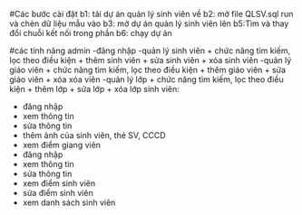 #Các bước cài đặt 
b1: tải dự án quản lý sinh viên về
b2: mở file QLSV.sql run  và chèn dữ liệu mẫu vào
b3: mở dự án quản lý sinh viên lên
b5:Tìm và thay đổi chuỗi kết nối trong phần <connectionStrings>
b6: chạy dự án

#các tính năng
admin
    -đăng nhập
    -quản lý sinh viên
      + chức năng tìm kiếm, lọc theo điều kiện
      + thêm sinh viên
      + sửa sinh viên
      + xóa sinh viên
    -quản lý giáo viên
      + chức năng tìm kiếm, lọc theo điều kiện
       + thêm giáo viên
      + sửa giáo viên
      + xóa xóa viên
    -quản lý lớp
        + chức năng tìm kiếm, lọc theo điều kiện
       + thêm lớp 
      + sửa  lớp
      + xóa lớp 
sinh viên:
  - đăng nhập
  - xem thông tin
  - sửa thông tin
  - thêm ảnh của sinh viên, thẻ SV, CCCD
  - xem điểm
giang viên
  - đăng nhập
  - xem thông tin
  - sửa thông tin
  - xem điểm sinh viên
  - sửa điểm sinh viên
  - xem danh sách sinh viên
